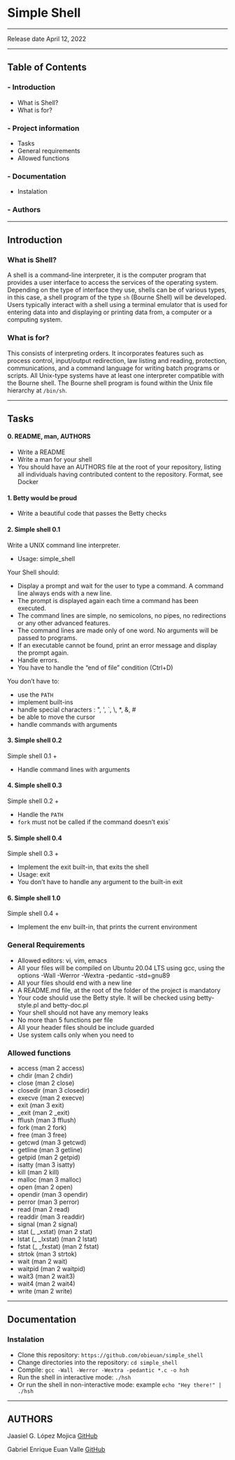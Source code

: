 # Simple Shell

---

Release date April 12, 2022

---

## Table of Contents

### - Introduction

- What is Shell?
- What is for?

### - Project information

- Tasks
- General requirements
- Allowed functions

### - Documentation

- Instalation

### - Authors

---
## Introduction



### What is Shell?

A shell is a command-line interpreter, it is the computer program that provides a user interface to access the services of the operating system. Depending on the type of interface they use, shells can be of various types, in this case, a shell program of the type `sh` (Bourne Shell) will be developed. Users typically interact with a shell using a terminal emulator that is used for entering data into and displaying or printing data from, a computer or a computing system.

### What is for?

This consists of interpreting orders. It incorporates features such as process control, input/output redirection, law listing and reading, protection, communications, and a command language for writing batch programs or scripts. All Unix-type systems have at least one interpreter compatible with the Bourne shell. The Bourne shell program is found within the Unix file hierarchy at `/bin/sh`.

---

## Tasks

#### 0. README, man, AUTHORS
- Write a README
- Write a man for your shell
- You should have an AUTHORS file at the root of your repository, listing all individuals having contributed content to the repository. Format, see Docker

#### 1. Betty would be proud
- Write a beautiful code that passes the Betty checks

#### 2. Simple shell 0.1
Write a UNIX command line interpreter.
- Usage: simple_shell

Your Shell should:
- Display a prompt and wait for the user to type a command. A command line always ends with a new line.
- The prompt is displayed again each time a command has been executed.
- The command lines are simple, no semicolons, no pipes, no redirections or any other advanced features.
- The command lines are made only of one word. No arguments will be passed to programs.
- If an executable cannot be found, print an error message and display the prompt again.
- Handle errors.
- You have to handle the “end of file” condition (Ctrl+D)

You don’t have to:

- use the `PATH`
- implement built-ins
- handle special characters : ", ', \`, \\, *, &, #
- be able to move the cursor
- handle commands with arguments

#### 3. Simple shell 0.2
Simple shell 0.1 +
- Handle command lines with arguments

#### 4. Simple shell 0.3
Simple shell 0.2 +
- Handle the `PATH`
- `fork` must not be called if the command doesn’t exis`

#### 5. Simple shell 0.4
Simple shell 0.3 +
- Implement the exit built-in, that exits the shell
- Usage: exit
- You don’t have to handle any argument to the built-in exit

#### 6. Simple shell 1.0
Simple shell 0.4 +
- Implement the env built-in, that prints the current environment

### General Requirements
- Allowed editors: vi, vim, emacs
- All your files will be compiled on Ubuntu 20.04 LTS using gcc, using the options -Wall -Werror -Wextra -pedantic -std=gnu89
- All your files should end with a new line
- A README.md file, at the root of the folder of the project is mandatory
- Your code should use the Betty style. It will be checked using betty-style.pl and betty-doc.pl
- Your shell should not have any memory leaks
- No more than 5 functions per file
- All your header files should be include guarded
- Use system calls only when you need to

### Allowed functions
- access (man 2 access)
- chdir (man 2 chdir)
- close (man 2 close)
- closedir (man 3 closedir)
- execve (man 2 execve)
- exit (man 3 exit)
- _exit (man 2 _exit)
- fflush (man 3 fflush)
- fork (man 2 fork)
- free (man 3 free)
- getcwd (man 3 getcwd)
- getline (man 3 getline)
- getpid (man 2 getpid)
- isatty (man 3 isatty)
- kill (man 2 kill)
- malloc (man 3 malloc)
- open (man 2 open)
- opendir (man 3 opendir)
- perror (man 3 perror)
- read (man 2 read)
- readdir (man 3 readdir)
- signal (man 2 signal)
- stat (_ _xstat) (man 2 stat)
- lstat (_ _lxstat) (man 2 lstat)
- fstat (_ _fxstat) (man 2 fstat)
- strtok (man 3 strtok)
- wait (man 2 wait)
- waitpid (man 2 waitpid)
- wait3 (man 2 wait3)
- wait4 (man 2 wait4)
- write (man 2 write)

---

## Documentation

### Instalation

- Clone this repository: `https://github.com/obieuan/simple_shell`
- Change directories into the repository: `cd simple_shell`
- Compile: `gcc -Wall -Werror -Wextra -pedantic *.c -o hsh`
- Run the shell in interactive mode: `./hsh`
- Or run the shell in non-interactive mode: example `echo "Hey there!" | ./hsh`

---
## AUTHORS
Jaasiel G. López Mojica [GitHub](https://github.com/jasglm)


Gabriel Enrique Euan Valle [GitHub](https://github.com/obieuan)